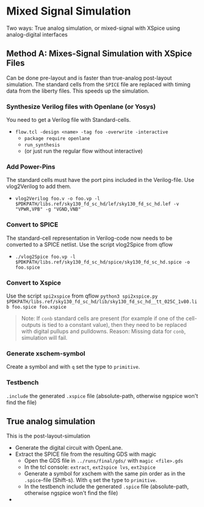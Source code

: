 # Mixed Signal Simulation
Two ways: True analog simulation, or mixed-signal with XSpice using analog-digital interfaces
## Method A: Mixes-Signal Simulation with XSpice Files
Can be done pre-layout and is faster than true-analog post-layout simulation. The standard cells from the `SPICE` file are replaced with timing data from the liberty files. This speeds up the simulation.

### Synthesize Verilog files with Openlane (or Yosys) 
You need to get a Verilog file with Standard-cells.
* `flow.tcl -design <name> -tag foo -overwrite -interactive`
  * `package require openlane`
  * `run_synthesis`
  * (or just run the regular flow without interactive)
### Add Power-Pins 
The standard cells must have the port pins included in the Verilog-file. Use vlog2Verilog to add them. 
* `vlog2Verilog foo.v -o foo.vp -l $PDKPATH/libs.ref/sky130_fd_sc_hd/lef/sky130_fd_sc_hd.lef -v "VPWR,VPB" -g "VGND,VNB"`  
### Convert to SPICE
The standard-cell representation in Verilog-code now needs to be converted to a SPICE netlist. Use the script vlog2Spice from qflow  
* `./vlog2Spice foo.vp -l $PDKPATH/libs.ref/sky130_fd_sc_hd/spice/sky130_fd_sc_hd.spice -o foo.spice`
### Convert to Xspice 
Use the script `spi2xspice` from qflow `python3 spi2xspice.py $PDKPATH/libs.ref/sky130_fd_sc_hd/lib/sky130_fd_sc_hd__tt_025C_1v80.lib foo.spice foo.xspice`

> Note: If `conb` standard cells are present (for example if one of the cell-outputs is tied to a constant value), then they need to be replaced with digital pullups and pulldowns. Reason: Missing data for `conb`, simulation will fail.

### Generate xschem-symbol 
Create a symbol and with `q` set the type to `primitive`.
### Testbench
`.include` the generated `.xspice` file (absolute-path, otherwise ngspice won't find the file)
## True analog simulation
This is the post-layout-simulation
* Generate the digital circuit with OpenLane.
* Extract the SPICE file from the resulting GDS with magic
  * Open the GDS file in `../runs/final/gds/` with `magic <file>.gds`
  * In the tcl console: `extract`, `ext2spice lvs`, `ext2spice`
  * Generate a symbol for xschem with the same pin order as in the `.spice`-file (Shift-s). With `q` set the type to `primitive`.
  * In the testbench include the generated `.spice` file (absolute-path, otherwise ngspice won't find the file)
* 